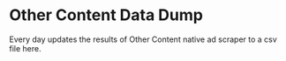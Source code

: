 Other Content Data Dump
=============================

Every day updates the results of Other Content native ad scraper to a csv file here.

